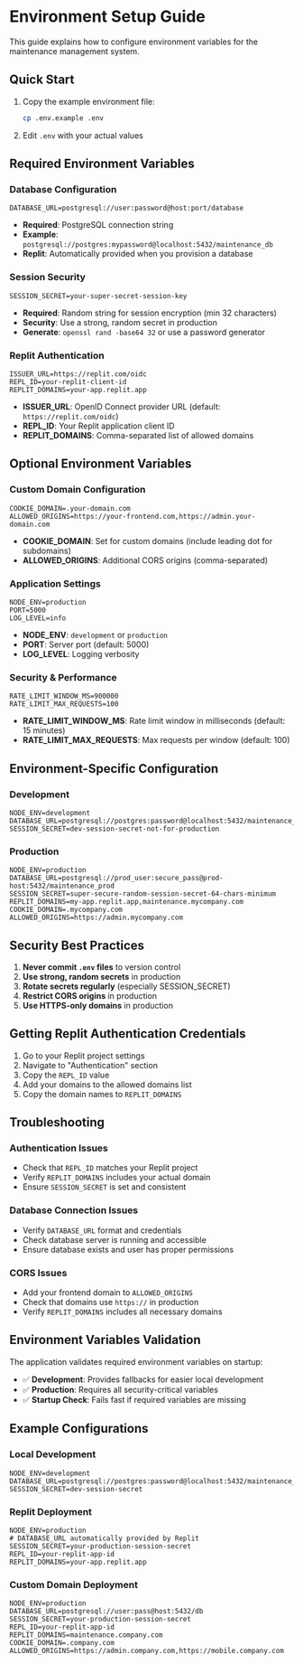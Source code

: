 # Environment Setup Guide

This guide explains how to configure environment variables for the maintenance management system.

## Quick Start

1. Copy the example environment file:
   ```bash
   cp .env.example .env
   ```

2. Edit `.env` with your actual values

## Required Environment Variables

### Database Configuration
```env
DATABASE_URL=postgresql://user:password@host:port/database
```
- **Required**: PostgreSQL connection string
- **Example**: `postgresql://postgres:mypassword@localhost:5432/maintenance_db`
- **Replit**: Automatically provided when you provision a database

### Session Security
```env
SESSION_SECRET=your-super-secret-session-key
```
- **Required**: Random string for session encryption (min 32 characters)
- **Security**: Use a strong, random secret in production
- **Generate**: `openssl rand -base64 32` or use a password generator

### Replit Authentication
```env
ISSUER_URL=https://replit.com/oidc
REPL_ID=your-replit-client-id
REPLIT_DOMAINS=your-app.replit.app
```
- **ISSUER_URL**: OpenID Connect provider URL (default: `https://replit.com/oidc`)
- **REPL_ID**: Your Replit application client ID
- **REPLIT_DOMAINS**: Comma-separated list of allowed domains

## Optional Environment Variables

### Custom Domain Configuration
```env
COOKIE_DOMAIN=.your-domain.com
ALLOWED_ORIGINS=https://your-frontend.com,https://admin.your-domain.com
```
- **COOKIE_DOMAIN**: Set for custom domains (include leading dot for subdomains)
- **ALLOWED_ORIGINS**: Additional CORS origins (comma-separated)

### Application Settings
```env
NODE_ENV=production
PORT=5000
LOG_LEVEL=info
```
- **NODE_ENV**: `development` or `production`
- **PORT**: Server port (default: 5000)
- **LOG_LEVEL**: Logging verbosity

### Security & Performance
```env
RATE_LIMIT_WINDOW_MS=900000
RATE_LIMIT_MAX_REQUESTS=100
```
- **RATE_LIMIT_WINDOW_MS**: Rate limit window in milliseconds (default: 15 minutes)
- **RATE_LIMIT_MAX_REQUESTS**: Max requests per window (default: 100)

## Environment-Specific Configuration

### Development
```env
NODE_ENV=development
DATABASE_URL=postgresql://postgres:password@localhost:5432/maintenance_dev
SESSION_SECRET=dev-session-secret-not-for-production
```

### Production
```env
NODE_ENV=production
DATABASE_URL=postgresql://prod_user:secure_pass@prod-host:5432/maintenance_prod
SESSION_SECRET=super-secure-random-session-secret-64-chars-minimum
REPLIT_DOMAINS=my-app.replit.app,maintenance.mycompany.com
COOKIE_DOMAIN=.mycompany.com
ALLOWED_ORIGINS=https://admin.mycompany.com
```

## Security Best Practices

1. **Never commit `.env` files** to version control
2. **Use strong, random secrets** in production
3. **Rotate secrets regularly** (especially SESSION_SECRET)
4. **Restrict CORS origins** in production
5. **Use HTTPS-only domains** in production

## Getting Replit Authentication Credentials

1. Go to your Replit project settings
2. Navigate to "Authentication" section
3. Copy the `REPL_ID` value
4. Add your domains to the allowed domains list
5. Copy the domain names to `REPLIT_DOMAINS`

## Troubleshooting

### Authentication Issues
- Check that `REPL_ID` matches your Replit project
- Verify `REPLIT_DOMAINS` includes your actual domain
- Ensure `SESSION_SECRET` is set and consistent

### Database Connection Issues
- Verify `DATABASE_URL` format and credentials
- Check database server is running and accessible
- Ensure database exists and user has proper permissions

### CORS Issues
- Add your frontend domain to `ALLOWED_ORIGINS`
- Check that domains use `https://` in production
- Verify `REPLIT_DOMAINS` includes all necessary domains

## Environment Variables Validation

The application validates required environment variables on startup:

- ✅ **Development**: Provides fallbacks for easier local development
- ✅ **Production**: Requires all security-critical variables
- ✅ **Startup Check**: Fails fast if required variables are missing

## Example Configurations

### Local Development
```env
NODE_ENV=development
DATABASE_URL=postgresql://postgres:password@localhost:5432/maintenance_dev
SESSION_SECRET=dev-session-secret
```

### Replit Deployment
```env
NODE_ENV=production
# DATABASE_URL automatically provided by Replit
SESSION_SECRET=your-production-session-secret
REPL_ID=your-replit-app-id
REPLIT_DOMAINS=your-app.replit.app
```

### Custom Domain Deployment
```env
NODE_ENV=production
DATABASE_URL=postgresql://user:pass@host:5432/db
SESSION_SECRET=your-production-session-secret
REPL_ID=your-replit-app-id
REPLIT_DOMAINS=maintenance.company.com
COOKIE_DOMAIN=.company.com
ALLOWED_ORIGINS=https://admin.company.com,https://mobile.company.com
```